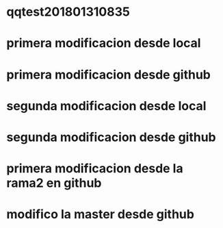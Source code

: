 # qqtest201801310835
# primera modificacion desde local
# primera modificacion desde github
# segunda modificacion desde local
# segunda modificacion desde github
# primera modificacion desde la rama2 en github
# modifico la master desde github
